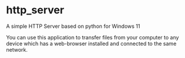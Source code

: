 # http_server
A simple HTTP Server based on python for Windows 11

You can use this application to transfer files from your computer to any device which has a web-browser installed and connected to the same network.

